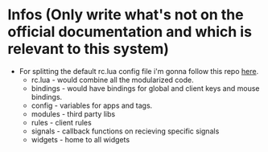 # Infos (Only write what's not on the official documentation and which is relevant to this system)

* For splitting the default rc.lua config file i'm gonna follow this repo [here](https://github.com/suconakh/awesome-awesome-rc).
    * rc.lua    - would combine all the modularized code.
    * bindings  - would have bindings for global and client keys and mouse bindings.
    * config    - variables for apps and tags.
    * modules   - third party libs
    * rules     - client rules
    * signals   - callback functions on recieving specific signals
    * widgets   - home to all widgets


